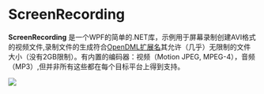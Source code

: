 # ScreenRecording

**ScreenRecording** 是一个WPF的简单的.NET库，示例用于屏幕录制创建AVI格式的视频文件,录制文件的生成符合[OpenDML扩展名](http://www.jmcgowan.com/avitech.html#OpenDML)其允许（几乎）无限制的文件大小（没有2GB限制）。有内置的编码器：视频（Motion JPEG, MPEG-4），音频（MP3）,但并非所有这些都在每个目标平台上得到支持。

<img src="https://github.com/dorisoy/ScreenRecording/blob/main/Screen.png" />
